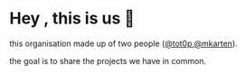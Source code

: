 # Hey , this is us 👋 

this organisation made up of two people ([@tot0p](https://www.github.com/tot0p),[@mkarten](https://www.github.com/mkarten)).

the goal is to share the projects we have in common.

